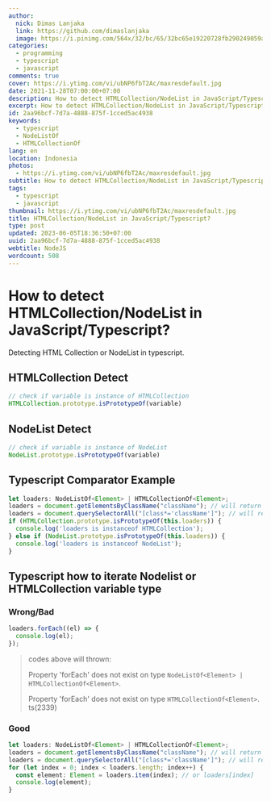 ```yaml
---
author:
  nick: Dimas Lanjaka
  link: https://github.com/dimaslanjaka
  image: https://i.pinimg.com/564x/32/bc/65/32bc65e19220728fb290249059a7242a.jpg
categories:
  - programming
  - typescript
  - javascript
comments: true
cover: https://i.ytimg.com/vi/ubNP6fbT2Ac/maxresdefault.jpg
date: 2021-11-28T07:00:00+07:00
description: How to detect HTMLCollection/NodeList in JavaScript/Typescript?
excerpt: How to detect HTMLCollection/NodeList in JavaScript/Typescript?
id: 2aa96bcf-7d7a-4888-875f-1cced5ac4938
keywords:
  - typescript
  - NodeListOf
  - HTMLCollectionOf
lang: en
location: Indonesia
photos:
  - https://i.ytimg.com/vi/ubNP6fbT2Ac/maxresdefault.jpg
subtitle: How to detect HTMLCollection/NodeList in JavaScript/Typescript?
tags:
  - typescript
  - javascript
thumbnail: https://i.ytimg.com/vi/ubNP6fbT2Ac/maxresdefault.jpg
title: HTMLCollection/NodeList in JavaScript/Typescript?
type: post
updated: 2023-06-05T18:36:50+07:00
uuid: 2aa96bcf-7d7a-4888-875f-1cced5ac4938
webtitle: NodeJS
wordcount: 508
---
```


# How to detect HTMLCollection/NodeList in JavaScript/Typescript?
Detecting HTML Collection or NodeList in typescript.

## HTMLCollection Detect
```javascript
// check if variable is instance of HTMLCollection
HTMLCollection.prototype.isPrototypeOf(variable)
```

## NodeList Detect
```javascript
// check if variable is instance of NodeList
NodeList.prototype.isPrototypeOf(variable)
```

## Typescript Comparator Example

```typescript
let loaders: NodeListOf<Element> | HTMLCollectionOf<Element>;
loaders = document.getElementsByClassName("className"); // will return typeof HTMLCollectionOf<Element>
loaders = document.querySelectorAll("[class*='className']"); // will return typeof NodeListOf<Element>
if (HTMLCollection.prototype.isPrototypeOf(this.loaders)) {
  console.log('loaders is instanceof HTMLCollection');
} else if (NodeList.prototype.isPrototypeOf(this.loaders)) {
  console.log('loaders is instanceof NodeList');
}
```

## Typescript how to iterate Nodelist or HTMLCollection variable type
### Wrong/Bad
```typescript
loaders.forEach((el) => {
  console.log(el);
});
```

> codes above will thrown:
>
> Property 'forEach' does not exist on type `NodeListOf<Element> | HTMLCollectionOf<Element>`.
>
> Property 'forEach' does not exist on type `HTMLCollectionOf<Element>`. ts(2339)

### Good
```typescript
let loaders: NodeListOf<Element> | HTMLCollectionOf<Element>;
loaders = document.getElementsByClassName("className"); // will return typeof HTMLCollectionOf<Element>
loaders = document.querySelectorAll("[class*='className']"); // will return typeof NodeListOf<Element>
for (let index = 0; index < loaders.length; index++) {
  const element: Element = loaders.item(index); // or loaders[index]
  console.log(element);
}
```
